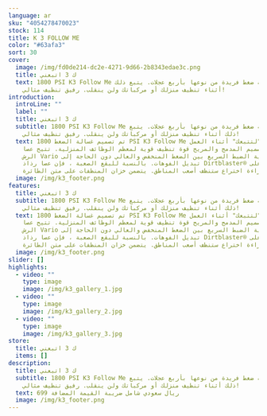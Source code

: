 ```yaml
---
language: ar
sku: "4054278470023"
stock: 114
title: K 3 FOLLOW ME
color: "#63afa3"
sort: 30
cover:
  image: /img/fd0de214-dc2e-4271-9d66-2b8343edae3c.png
  title: ك 3 اتبعني
  text: 1800 PSI K3 Follow Me هي غسالة ضغط فريدة من نوعها بأربع عجلات. يتبع ذلك
    أثناء تنظيف منزلك أو مركباتك ولن ينقلب. رفيق تنظيف مثالي!
introduction:
  introLine: ""
  label: ""
  title: ك 3 اتبعني
  subtitle: 1800 PSI K3 Follow Me هي غسالة ضغط فريدة من نوعها بأربع عجلات. يتبع
    ذلك أثناء تنظيف منزلك أو مركباتك ولن ينقلب. رفيق تنظيف مثالي!
  text: تم تصميم غسالة الضغط 1800 PSI K3 Follow Me من كارتشر "لتتبعك" أثناء العمل.
    يوفر التصميم المدمج والمريح قوة تنظيف قوية لمعظم الوظائف المنزلية. تتيح عصا
    الرش Vario إمكانية الضبط السريع بين الضغط المنخفض والعالي دون الحاجة إلى
    تبديل الفوهات. بالنسبة للبقع الصعبة ، فإن عصا رذاذ Dirtblaster® الحاصلة على
    براءة اختراع ستنظف أصعب المناطق. يتضمن خزان المنظفات على متن الطائرة.
  image: /img/k3_footer.png
features:
  title: ك 3 اتبعني
  subtitle: 1800 PSI K3 Follow Me هي غسالة ضغط فريدة من نوعها بأربع عجلات. يتبع
    ذلك أثناء تنظيف منزلك أو مركباتك ولن ينقلب. رفيق تنظيف مثالي!
  text: تم تصميم غسالة الضغط 1800 PSI K3 Follow Me من كارتشر "لتتبعك" أثناء العمل.
    يوفر التصميم المدمج والمريح قوة تنظيف قوية لمعظم الوظائف المنزلية. تتيح عصا
    الرش Vario إمكانية الضبط السريع بين الضغط المنخفض والعالي دون الحاجة إلى
    تبديل الفوهات. بالنسبة للبقع الصعبة ، فإن عصا رذاذ Dirtblaster® الحاصلة على
    براءة اختراع ستنظف أصعب المناطق. يتضمن خزان المنظفات على متن الطائرة.
  image: /img/k3_footer.png
slider: []
highlights:
  - video: ""
    type: image
    image: /img/k3_gallery_1.jpg
  - video: ""
    type: image
    image: /img/k3_gallery_2.jpg
  - video: ""
    type: image
    image: /img/k3_gallery_3.jpg
store:
  title: ك 3 اتبعني
  items: []
description:
  title: ك 3 اتبعني
  subtitle: 1800 PSI K3 Follow Me هي غسالة ضغط فريدة من نوعها بأربع عجلات. يتبع
    ذلك أثناء تنظيف منزلك أو مركباتك ولن ينقلب. رفيق تنظيف مثالي!
  text: 699 ريال سعودي شامل ضريبة القيمة المضافة
  image: /img/k3_footer.png
---
```

